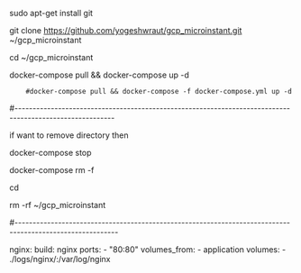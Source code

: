 
sudo apt-get install git

git clone https://github.com/yogeshwraut/gcp_microinstant.git ~/gcp_microinstant

cd ~/gcp_microinstant

docker-compose pull && docker-compose up -d

        #docker-compose pull && docker-compose -f docker-compose.yml up -d

#---------------------------------------------------------------------------------------------------------

if want to remove directory then

docker-compose stop

docker-compose rm -f

cd

 rm -rf ~/gcp_microinstant

#----------------------------------------------------------------------------------------------------------

 nginx:
        build: nginx
        ports:
          - "80:80"
        volumes_from:
          - application
        volumes:
          - ./logs/nginx/:/var/log/nginx

          